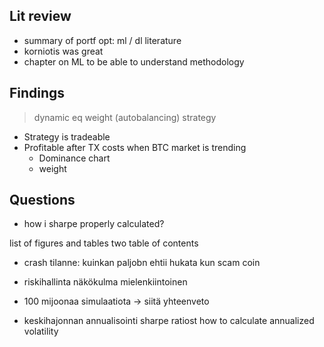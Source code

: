## Lit review
* summary of portf opt: ml / dl literature
* korniotis was great
* chapter on ML to be able to understand methodology

## Findings
> dynamic eq weight (autobalancing) strategy

* Strategy is tradeable
* Profitable after TX costs when BTC market is trending
    * Dominance chart
    * weight

## Questions
* how i sharpe properly calculated?


list of figures and tables
two table of contents


* crash tilanne: kuinkan paljobn ehtii hukata kun scam coin

* riskihallinta näkökulma mielenkiintoinen


* 100 mijoonaa simulaatiota -> siitä yhteenveto

* keskihajonnan annualisointi sharpe ratiost
how to calculate annualized volatility